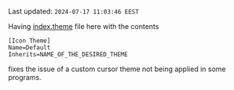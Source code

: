 Last updated: `2024-07-17 11:03:46 EEST`

Having [index.theme](index.theme) file here with the contents

```
[Icon Theme]
Name=Default
Inherits=NAME_OF_THE_DESIRED_THEME
```

fixes the issue of a custom cursor theme not being applied in some programs.
